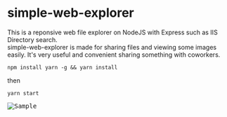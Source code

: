 # simple-web-explorer
This is a reponsive web file explorer on NodeJS with Express such as IIS Directory search.  
simple-web-explorer is made for sharing files and viewing some images easily.
It's very useful and convenient sharing something with coworkers.

``` npm install yarn -g && yarn install ```

then

``` yarn start ```
  
   
<kbd>![Sample](https://github.com/wetet2/node-file-list/blob/master/doc/pc_img.png)  </kbd>
  




